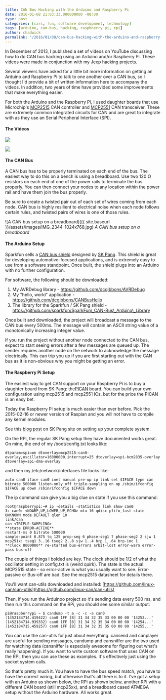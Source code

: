 ```yaml
---
title: CAN Bus Hacking with the Arduino and Raspberry Pi
date: 2016-01-08 21:03:33.000000000 -08:00
type: post
categories: [cars, fun, software development, technology]
tags: [arduino, can-bus, hacking, raspbnerry pi, rpi]
author: chadwick
permalink: "/2016/01/08/can-bus-hacking-with-the-arduino-and-raspberry-pi/"
---
```

In December of 2013, I published a set of videos on YouTube discussing how to
do CAN bus hacking using an Arduino and/or Raspberry Pi. These videos were
made in conjunction with my Jeep hacking projects.

Several viewers have asked for a little bit more information on getting an
Arduino and Raspberry Pi to talk to one another over a CAN bus, so I thought
I'd provide a bit of written information here to accompany the videos. In
addition, two years of time have provided some improvements that make
everything easier.

For both the Arduino and the Raspberry Pi, I used
daughter boards that use Microchip's
[MCP2515](http://www.microchip.com/wwwproducts/devices.aspx?dDocName=en010406)
CAN controller and
[MCP2551](http://www.microchip.com/wwwproducts/Devices.aspx?dDocName=en010405)
CAN transceiver. These are extremely common integrated circuits for CAN and
are great to integrate with as they use an Serial Peripheral Interface (SPI).

#### The Videos

![](https://www.youtube.com/watch?v=f5lvxXVYxKY)

![](https://www.youtube.com/watch?v=xClkZThopSk)

#### The CAN Bus

A CAN bus has to be properly terminated on each end of the bus. The easiest
way to do this on a bench is using a breadboard. Use two 120 Ω resistors on
each end of one of the power rails to terminate the bus properly. You can then
connect your nodes to any location within the power rail and have them join
the bus properly.

Be sure to create a twisted pair out of each set of wires coming from each
node. CAN bus is highly resilient to electrical noise when each node follows
certain rules, and twisted pairs of wires is one of those rules.

![A CAN bus setup on a breadboard]({{ site.baseurl }}/assets/images/IMG_2344-1024x768.jpg)
*A CAN bus setup on a breadboard*

#### The Arduino Setup

Sparkfun sells a [CAN bus shield](https://www.sparkfun.com/products/13262)
designed by [SK Pang](http://skpang.co.uk/). This shield is great for
developing automotive-focused applications, and is extremely easy to use from
a software standpoint. Once built, the shield plugs into an Arduino with no
further configuration.

For software, the following should be downloaded:

1. My AVRDebug library - https://github.com/dcgibbons/AVRDebug
2. My "hello, world" application - https://github.com/dcgibbons/CANBusHello
3. The library for the Sparkfun / SK Pang shield - https://github.com/sparkfun/SparkFun\_CAN-Bus\_Arduino\_Library

Once built and downloaded, the project will broadcast a message to the CAN bus
every 500ms. The message will contain an ASCII string value of a monotonically
increasing integer value.

If you run the project without another node connected to the CAN bus, expect
to start seeing errors after a few messages are queued up. The sender requires
another node on the network to acknowledge the message electrically. This can
trip you up if you are first starting out with the CAN bus as it is
non-obvious why you might be getting an error.

#### The Raspberry Pi Setup

The easiest way to get CAN support on your Raspberry Pi is to buy a daughter
board from SK Pang:
the[PICAN](http://skpang.co.uk/catalog/pican-canbus-board-for-raspberry-pi-p-1196.html)
board. You can build your own configuration using mcp2515 and mcp2551 ICs, but
for the price the PICAN is an easy bet.

Today the Raspberry Pi setup is much easier than ever before. Pick the
2015-02-16 or newer version of Raspian and you will not have to compile any
kernel modules.

See this [blog post](http://skpang.co.uk/blog/archives/1165) on SK Pang
site on setting up your complete system.

On the RPi, the regular SK Pang setup they have documented works great. On
mine, the end of my /boot/config.txt looks like:

```
dtparam=spi=on dtoverlay=mcp2515-can0-overlay,oscillator=16000000,interrupt=25 dtoverlay=spi-bcm2835-overlay dtoverlay=spi-dma-overlay
```

and then my /etc/network/interfaces file looks like:

```
auto can0 iface can0 inet manual pre-up ip link set $IFACE type can bitrate 500000 listen-only off triple-sampling on up /sbin/ifconfig $IFACE up down /sbin/ifconfig $IFACE down
```

The ip command can give you a big clue on state if you use this command:

```
root@raspberrypi:~# ip -details -statistics link show can0 
3: can0: <NOARP,UP,LOWER_UP,ECHO> mtu 16 qdisc pfifo_fast state UNKNOWN mode DEFAULT qlen 10 
link/can 
can <TRIPLE-SAMPLING>
**state ERROR-ACTIVE** 
restart-ms 0 bitrate 500000 
sample-point 0.875 tq 125 prop-seg 6 phase-seg1 7 phase-seg2 2 sjw 1 
mcp251x: tseg1 3..16 tseg2 2..8 sjw 1..4 brp 1..64 brp-inc 1
**clock 8000000** re-started bus-errors arbit-lost error-warn error-pass bus-off 
```

The couple of things I bolded are key. The clock should be 1/2 of what the
oscillator setting in config.txt is (weird quirk). The state is the actual
MCP2515 state - so error-active is what you usually want to see. Error-passive
or Bus-off are bad. See the mcp2515 datasheet for details there.

You'll want can-utils downloaded and
installed: [https://github.com/linux-can/can-utils](https://github.com/linux-can/can-utils)

Then, if you run the Arduinoo project so it's sending data every 500
ms, and then run this command on the RPi, you should see some similar output:

```
pi@raspberrypi ~ $ candump -t a -c -c -a can0 
(1452184714.419422) can0 1FF [8] 31 34 32 35 33 00 00 00 '14253...' 
(1452184714.939332) can0 1FF [8] 31 34 32 35 34 00 00 00 '14254...'
(1452184715.459257) can0 1FF [8] 31 34 32 35 35 00 00 00 '14255...'
```

You can use the can-utils for just about everything. cansend and canplayer are
useful for sending messages, candump and cansniffer are the two used for
watching data (cansniffer is especially awesome for figuring out what's really
happening). If you want to write custom software that uses CAN on the RPi,
then you can use these as examples. It's effectively just using the socket
system calls.

So that's pretty much it. You have to have the bus speed match, you have to
have the correct wiring, but otherwise that's all there is to it. I've got a
setup with an Arduino as shown below, the RPi as shown below,
another RPi with a different CAN board (still mcp25xx), and a breadboard cased
ATMEGA setup without the Arduino hardware. All works great.

